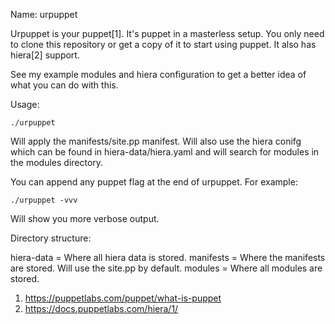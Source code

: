 Name: urpuppet

Urpuppet is your puppet[1]. It's puppet in a masterless setup.
You only need to clone this repository or get a copy of it
to start using puppet. It also has hiera[2] support.

See my example modules and hiera configuration to get a better idea of
what you can do with this.


Usage:

    ./urpuppet


Will apply the manifests/site.pp manifest. Will also use the hiera conifg
which can be found in hiera-data/hiera.yaml and will search for modules in
the modules directory.

You can append any puppet flag at the end of urpuppet.
For example:

    ./urpuppet -vvv

Will show you more verbose output.


Directory structure:

hiera-data = Where all hiera data is stored.
manifests  = Where the manifests are stored. Will use the site.pp by default.
modules    = Where all modules are stored.



1. https://puppetlabs.com/puppet/what-is-puppet
2. https://docs.puppetlabs.com/hiera/1/